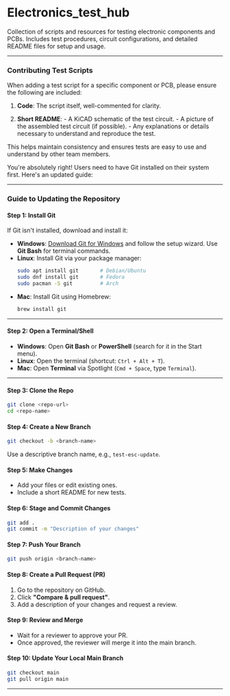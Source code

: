 # Electronics_test_hub
Collection of scripts and resources for testing electronic components and PCBs. Includes test procedures, circuit configurations, and detailed README files for setup and usage.

---

### **Contributing Test Scripts**

When adding a test script for a specific component or PCB, please ensure the following are included:

1. **Code**: The script itself, well-commented for clarity.

2. **Short README**:
       - A KiCAD schematic of the test circuit.
       - A picture of the assembled test circuit (if possible).
       - Any explanations or details necessary to understand and reproduce the test.

This helps maintain consistency and ensures tests are easy to use and understand by other team members.

You're absolutely right! Users need to have Git installed on their system first. Here's an updated guide:  

---

### **Guide to Updating the Repository**  

#### **Step 1: Install Git**  
If Git isn't installed, download and install it:  
- **Windows**: [Download Git for Windows](https://git-scm.com/download/win) and follow the setup wizard. Use **Git Bash** for terminal commands.  
- **Linux**: Install Git via your package manager:  
  ```bash
  sudo apt install git       # Debian/Ubuntu
  sudo dnf install git       # Fedora
  sudo pacman -S git         # Arch
  ```  
- **Mac**: Install Git using Homebrew:  
  ```bash
  brew install git
  ```  

---

#### **Step 2: Open a Terminal/Shell**  
- **Windows**: Open **Git Bash** or **PowerShell** (search for it in the Start menu).  
- **Linux**: Open the terminal (shortcut: `Ctrl + Alt + T`).  
- **Mac**: Open **Terminal** via Spotlight (`Cmd + Space`, type `Terminal`).  

---

#### **Step 3: Clone the Repo**  
```bash
git clone <repo-url>
cd <repo-name>
```

#### **Step 4: Create a New Branch**  
```bash
git checkout -b <branch-name>
```
Use a descriptive branch name, e.g., `test-esc-update`.

#### **Step 5: Make Changes**  
- Add your files or edit existing ones.  
- Include a short README for new tests.

#### **Step 6: Stage and Commit Changes**  
```bash
git add .
git commit -m "Description of your changes"
```

#### **Step 7: Push Your Branch**  
```bash
git push origin <branch-name>
```

#### **Step 8: Create a Pull Request (PR)**  
1. Go to the repository on GitHub.  
2. Click **"Compare & pull request"**.  
3. Add a description of your changes and request a review.

#### **Step 9: Review and Merge**  
- Wait for a reviewer to approve your PR.  
- Once approved, the reviewer will merge it into the main branch.

#### **Step 10: Update Your Local Main Branch**  
```bash
git checkout main
git pull origin main
```

---